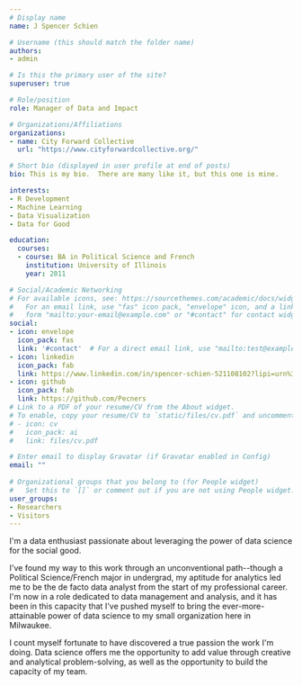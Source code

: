 ```yaml
---
# Display name
name: J Spencer Schien

# Username (this should match the folder name)
authors:
- admin

# Is this the primary user of the site?
superuser: true

# Role/position
role: Manager of Data and Impact

# Organizations/Affiliations
organizations:
- name: City Forward Collective
  url: "https://www.cityforwardcollective.org/"

# Short bio (displayed in user profile at end of posts)
bio: This is my bio.  There are many like it, but this one is mine. 

interests:
- R Development
- Machine Learning
- Data Visualization
- Data for Good

education:
  courses:
  - course: BA in Political Science and French
    institution: University of Illinois
    year: 2011

# Social/Academic Networking
# For available icons, see: https://sourcethemes.com/academic/docs/widgets/#icons
#   For an email link, use "fas" icon pack, "envelope" icon, and a link in the
#   form "mailto:your-email@example.com" or "#contact" for contact widget.
social:
- icon: envelope
  icon_pack: fas
  link: '#contact'  # For a direct email link, use "mailto:test@example.org".
- icon: linkedin
  icon_pack: fab
  link: https://www.linkedin.com/in/spencer-schien-521108102?lipi=urn%3Ali%3Apage%3Ad_flagship3_profile_view_base_contact_details%3B%2B6W31CyGQAmB0r3%2FVQIqQQ%3D%3D
- icon: github
  icon_pack: fab
  link: https://github.com/Pecners
# Link to a PDF of your resume/CV from the About widget.
# To enable, copy your resume/CV to `static/files/cv.pdf` and uncomment the lines below.  
# - icon: cv
#   icon_pack: ai
#   link: files/cv.pdf

# Enter email to display Gravatar (if Gravatar enabled in Config)
email: ""
  
# Organizational groups that you belong to (for People widget)
#   Set this to `[]` or comment out if you are not using People widget.  
user_groups:
- Researchers
- Visitors
---
```


I'm a data enthusiast passionate about leveraging the power of data science for the social good.

I've found my way to this work through an unconventional path--though a Political Science/French major in undergrad, my aptitude for analytics led me to be the de facto data analyst from the start of my professional career.  I'm now in a role dedicated to data management and analysis, and it has been in this capacity that I've pushed myself to bring the ever-more-attainable power of data science to my small organization here in Milwaukee.

I count myself fortunate to have discovered a true passion the work I'm doing.  Data science offers me the opportunity to add value through creative and analytical problem-solving, as well as the opportunity to build the capacity of my team.
